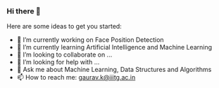 ### Hi there 👋




Here are some ideas to get you started:

- 🔭 I’m currently working on Face Position Detection
- 🌱 I’m currently learning Artificial Intelligence and Machine Learning
- 👯 I’m looking to collaborate on ...
- 🤔 I’m looking for help with ...
- 💬 Ask me about Machine Learning, Data Structures and Algorithms
- 📫 How to reach me: gaurav.k@iiitg.ac.in


